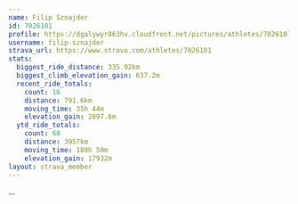 ```yaml
---
name: Filip Sznajder
id: 7026101
profile: https://dgalywyr863hv.cloudfront.net/pictures/athletes/7026101/2123836/17/large.jpg
username: filip-sznajder
strava_url: https://www.strava.com/athletes/7026101
stats:
  biggest_ride_distance: 335.92km
  biggest_climb_elevation_gain: 637.2m
  recent_ride_totals:
    count: 16
    distance: 791.6km
    moving_time: 35h 44m
    elevation_gain: 2897.6m
  ytd_ride_totals:
    count: 68
    distance: 3957km
    moving_time: 189h 50m
    elevation_gain: 17932m
layout: strava_member
--- 
```

...
